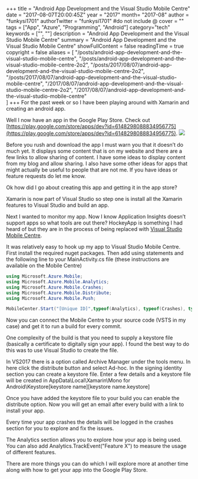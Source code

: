 +++
title = "Android App Development and the Visual Studio Mobile Centre"
date = "2017-08-07T20:00:45Z"
year = "2017"
month= "2017-08"
author = "funkysi1701"
authorTwitter = "funkysi1701" #do not include @
cover = ""
tags = ["App", "Azure", "Programming", "Android"]
category="tech"
keywords = ["", ""]
description =  "Android App Development and the Visual Studio Mobile Centre"
summary = "Android App Development and the Visual Studio Mobile Centre"
showFullContent = false
readingTime = true
copyright = false
aliases = [
    "/posts/android-app-development-and-the-visual-studio-mobile-centre",
    "/posts/android-app-development-and-the-visual-studio-mobile-centre-2o2",
    "/posts/2017/08/07/android-app-development-and-the-visual-studio-mobile-centre-2o2",
    "/posts/2017/08/07/android-app-development-and-the-visual-studio-mobile-centre",
    "/2017/08/07/android-app-development-and-the-visual-studio-mobile-centre-2o2",
    "/2017/08/07/android-app-development-and-the-visual-studio-mobile-centre"    
]
+++
For the past week or so I have been playing around with Xamarin and creating an android app.

Well I now have an app in the Google Play Store. Check out [https://play.google.com/store/apps/dev?id=6148298088834956775](https://play.google.com/store/apps/dev?id=6148298088834956775). ![](https://storageaccountblog9f5d.blob.core.windows.net/blazor/wp-content/uploads/2017/08/Screenshot_20170806-190053.png?resize=169%2C300&ssl=1)

Before you rush and download the app I must warn you that it doesn’t do much yet. It displays some content that is on my website and there are a few links to allow sharing of content. I have some ideas to display content from my blog and allow sharing. I also have some other ideas for apps that might actually be useful to people that are not me. If you have ideas or feature requests do let me know.

Ok how did I go about creating this app and getting it in the app store?

Xamarin is now part of Visual Studio so step one is install all the Xamarin features to Visual Studio and build an app.

Next I wanted to monitor my app. Now I know Application Insights doesn’t support apps so what tools are out there? HockeyApp is something I had heard of but they are in the process of being replaced with [Visual Studio Mobile Centre](https://appcenter.ms/apps).

It was relatively easy to hook up my app to Visual Studio Mobile Centre. First install the required nuget packages. Then add using statements and the following line to your MainActivity.cs file (these instructions are available on the Mobile Centre)

```csharp
using Microsoft.Azure.Mobile;
using Microsoft.Azure.Mobile.Analytics;
using Microsoft.Azure.Mobile.Crashes;
using Microsoft.Azure.Mobile.Distribute;
using Microsoft.Azure.Mobile.Push;
```

```csharp
MobileCenter.Start("[Unique ID]",typeof(Analytics), typeof(Crashes), typeof(Distribute), typeof(Push));
```

Now you can connect the Mobile Centre to your source code (VSTS in my case) and get it to run a build for every commit.

One complexity of the build is that you need to supply a keystore file (basically a certificate to digitally sign your app). I found the best way to do this was to use Visual Studio to create the file.

In VS2017 there is a option called Archive Manager under the tools menu. In here click the distribute button and select Ad-hoc. In the signing identity section you can create a keystore file. Enter a few details and a keystore file will be created in AppData\Local\Xamarin\Mono for Android\Keystore\[keystore name]\[keystore name.keystore]

Once you have added the keystore file to your build you can enable the distribute option. Now you will get an email after every build with a link to install your app. 

Every time your app crashes the details will be logged in the crashes section for you to explore and fix the issues.

The Analytics section allows you to explore how your app is being used. You can also add Analytics.TrackEvent("Feature X") to measure the usage of different features.

There are more things you can do which I will explore more at another time along with how to get your app into the Google Play Store.